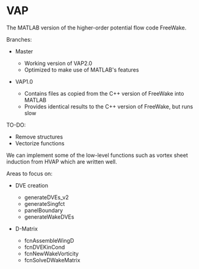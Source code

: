 # VAP
The MATLAB version of the higher-order potential flow code FreeWake.

Branches:
- Master
    - Working version of VAP2.0
    - Optimized to make use of MATLAB's features

- VAP1.0
    - Contains files as copied from the C++ version of FreeWake into MATLAB
	- Provides identical results to the C++ version of FreeWake, but runs slow


TO-DO:

- Remove structures
- Vectorize functions

We can implement some of the low-level functions such as vortex sheet induction from HVAP which are written well. 

Areas to focus on:

- DVE creation
    - generateDVEs_v2
    - generateSingfct
    - panelBoundary
    - generateWakeDVEs

- D-Matrix
    - fcnAssembleWingD
    - fcnDVEKinCond
    - fcnNewWakeVorticity
    - fcnSolveDWakeMatrix

